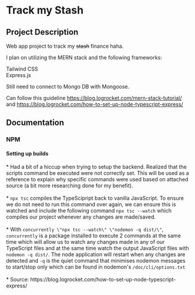 # Track my Stash
## Project Description
Web app project to track my ~~stash~~ finance haha.

I plan on utilizing the MERN stack and the following frameworks:

Tailwind CSS <br>
Express.js

Still need to connect to Mongo DB with Mongoose.

Can follow this guideline https://blog.logrocket.com/mern-stack-tutorial/ and https://blog.logrocket.com/how-to-set-up-node-typescript-express/

<h2>Documentation</h2>
<h3>NPM</h3>
<h4>Setting up builds</h4>
* Had a bit of a hiccup when trying to setup the backend. Realized that the scripts command be executed were not correctly set. This will be used as a reference to explain why specific commands were used based on attached source (a bit more researching done for my benefit). <br><br/>
* <code>npx tsc</code> compiles the TypeScipript back to vanilla JavaScript. To ensure we do not need to run this command over again, we can ensure this is watched and include the following command <code>npx tsc --watch</code> which compiles our project whenever any changes are made/saved. <br><br/>
* With <code>concurrently \"npx tsc --watch\" \"nodemon -q dist/\"</code>, <code>concurrently</code> is a package installed to execute 2 commands at the same time which will allow us to watch any changes made in any of our TypeScript files and at the same time watch the output JavaScript files with <code>nodemon -q dist/</code>. The node application will restart when any changes are detected and <code>-q</code> is the quiet command that minimises nodemon messages to start/stop only which can be found in nodemon's <code>/doc/cli/options.txt</code><br><br/>
* Source: https://blog.logrocket.com/how-to-set-up-node-typescript-express/
